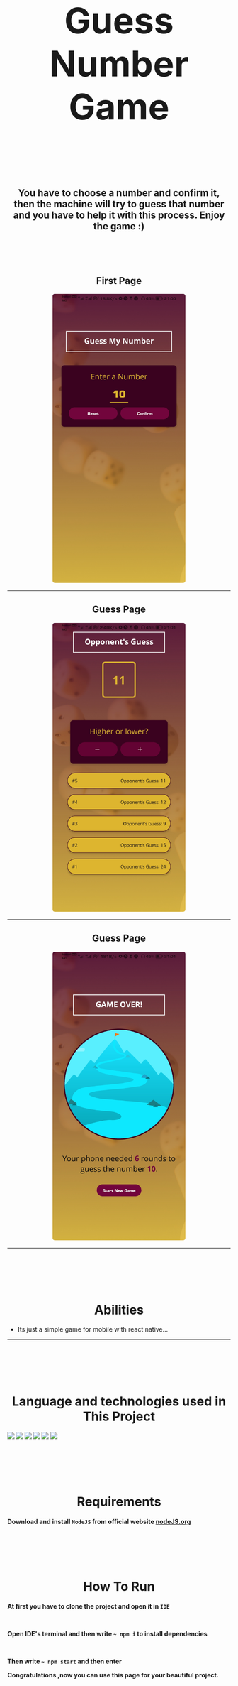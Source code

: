 <h1 align='center' style="font-size:5rem"><b>Guess Number Game</b></h1>

</div>
<br><br><br>
<h2 align='center'>
    You have to choose a number and confirm it, then the machine will try to guess that number and you have to help it with this process. Enjoy the game :)
</h2>

<br><br><br>

<div align='center'>
    <h2>First Page</h2>
    <img style='border-radius:5px; width: 300px; height: auto' src="./images/1.jpg"></img>
</div>
<hr/>
<div align='center'>
    <h2>Guess Page</h2>
    <img style='border-radius:5px; width: 300px; height: auto' src="./images/2.jpg"></img>
</div>
<hr/>
<div align='center'>
    <h2>Guess Page</h2>
    <img style='border-radius:5px; width: 300px; height: auto' src="./images/3.jpg"></img>
</div>
<hr/>

<br><br><br><br>

<h1 align='center'><b>Abilities</b></h1>

<ul>
    <li> Its just a simple game for mobile with react native...</li>
</ul>

<hr>
<br><br><br><br>
<h1 align='center'><b>Language and technologies used in This Project</h1>
<img src="https://img.shields.io/badge/WebStorm-000000?style=for-the-badge&logo=WebStorm&logoColor=white"/>
<img src="https://img.shields.io/badge/VSCode-0078D4?style=for-the-badge&logo=visual%20studio%20code&logoColor=white"/>
<img src="https://img.shields.io/badge/NPM-%23000000.svg?style=for-the-badge&logo=npm&logoColor=white"/>
<img src="https://img.shields.io/badge/javascript-%23323330.svg?style=for-the-badge&logo=javascript&logoColor=%23F7DF1E"/>
<img src="https://img.shields.io/badge/React_Native-20232A?style=for-the-badge&logo=react&logoColor=61DAFB"/>
<img src="https://img.shields.io/badge/github-%23121011.svg?style=for-the-badge&logo=github&logoColor=white"/>

<br><br><br><br>

<h1 align='center'><b>Requirements</b></h1>

Download and install `NodeJS` from official website <a href="https://nodejs.org/">nodeJS.org</a>

<br><br><br><br>

<h1 align='center'><b>How To Run</b></h1>

At first you have to clone the project and open it in `IDE`

<br>

Open IDE's terminal and then write `~ npm i` to install dependencies

<br>

Then write `~ npm start` and then enter

Congratulations ,now you can use this page for your beautiful project.
